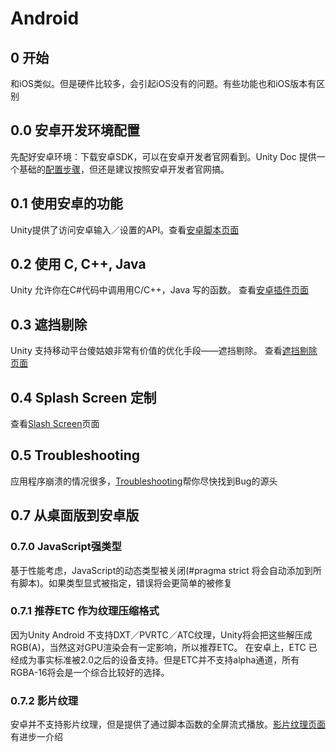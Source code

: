 # Android

## 0 开始

和iOS类似。但是硬件比较多，会引起iOS没有的问题。有些功能也和iOS版本有区别

## 0.0 安卓开发环境配置

先配好安卓环境：下载安卓SDK，可以在安卓开发者官网看到。Unity Doc 提供一个基础的[配置步骤]()，但还是建议按照安卓开发者官网搞。

## 0.1 使用安卓的功能

Unity提供了访问安卓输入／设置的API。查看[安卓脚本页面]()

## 0.2 使用 C, C++, Java

Unity 允许你在C#代码中调用用C/C++，Java 写的函数。 查看[安卓插件页面]()

## 0.3 遮挡剔除

Unity 支持移动平台傻姑娘非常有价值的优化手段——遮挡剔除。 查看[遮挡剔除页面]()

## 0.4 Splash Screen 定制

查看[Slash Screen]()页面

## 0.5 Troubleshooting

应用程序崩溃的情况很多，[Troubleshooting]()帮你尽快找到Bug的源头

## 0.7 从桌面版到安卓版

### 0.7.0 JavaScript强类型

基于性能考虑，JavaScript的动态类型被关闭(#pragma strict 将会自动添加到所有脚本)。如果类型显式被指定，错误将会更简单的被修复 

### 0.7.1 推荐ETC 作为纹理压缩格式

因为Unity Android 不支持DXT／PVRTC／ATC纹理，Unity将会把这些解压成RGB(A)，当然这对GPU渲染会有一定影响，所以推荐ETC。 在安卓上，ETC 已经成为事实标准被2.0之后的设备支持。但是ETC并不支持alpha通道，所有RGBA-16将会是一个综合比较好的选择。

### 0.7.2 影片纹理

安卓并不支持影片纹理，但是提供了通过脚本函数的全屏流式播放。[影片纹理页面]()有进步一介绍

